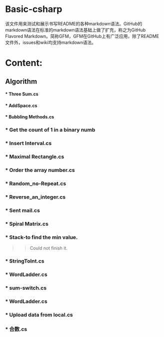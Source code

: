 Basic-csharp
========================================
该文件用来测试和展示书写README的各种markdown语法。GitHub的markdown语法在标准的markdown语法基础上做了扩充，称之为GitHub Flavored Markdown。简称GFM，GFM在GitHub上有广泛应用，除了README文件外，issues和wiki均支持markdown语法。

Content:
========================================
Algorithm
---------------------
#### * Three Sum.cs 
#### * AddSpace.cs 
#### * Bubbling Methods.cs 
### * Get the count of 1 in a binary numb
### * Insert Interval.cs 
### * Maximal Rectangle.cs 
### * Order the array number.cs 
### * Random_no-Repeat.cs 
### * Reverse_an_integer.cs 
### * Sent mail.cs 
### * Spiral Matrix.cs 
### * Stack-to find the min value.
>> Could not finish it.
### * StringToInt.cs 
### * WordLadder.cs 
### * sum-switch.cs 
### * WordLadder.cs 
### * Upload data from local.cs 
### * 合数.cs 



















